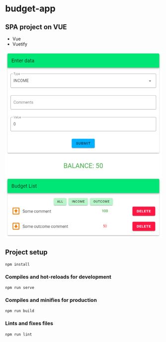 # budget-app
## SPA project on VUE

* Vue
* Vuetify

![budget-app](budget-app/screenshots/demo.png "demo budget-app")

## Project setup
```
npm install
```
### Compiles and hot-reloads for development
```
npm run serve
```
### Compiles and minifies for production
```
npm run build
```
### Lints and fixes files
```
npm run lint
```